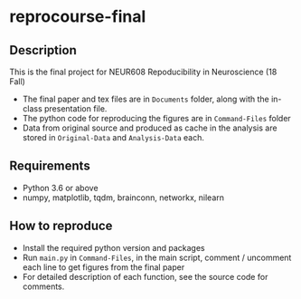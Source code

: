 # reprocourse-final

## Description
This is the final project for NEUR608 Repoducibility in Neuroscience (18 Fall)
- The final paper and tex files are in `Documents` folder, along with the in-class presentation file.
- The python code for reproducing the figures are in `Command-Files` folder
- Data from original source and produced as cache in the analysis are stored in `Original-Data` and `Analysis-Data` each.

## Requirements
- Python 3.6 or above
- numpy, matplotlib, tqdm, brainconn, networkx, nilearn

## How to reproduce
- Install the required python version and packages
- Run `main.py` in `Command-Files`, in the main script, comment / uncomment each line to get figures from the final paper
- For detailed description of each function, see the source code for comments.